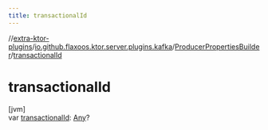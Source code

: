 ```yaml
---
title: transactionalId
---
```

//[extra-ktor-plugins](../../../index.md)/[io.github.flaxoos.ktor.server.plugins.kafka](../index.md)/[ProducerPropertiesBuilder](index.md)/[transactionalId](transactional-id.md)



# transactionalId



[jvm]\
var [transactionalId](transactional-id.md): [Any](https://kotlinlang.org/api/latest/jvm/stdlib/kotlin/-any/index.md)?




